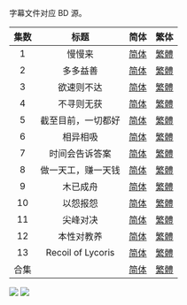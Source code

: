 字幕文件对应 BD 源。


| 集数 |        标题        |                             简体                             |                             繁体                             |
| :--: | :----------------: | :----------------------------------------------------------: | :----------------------------------------------------------: |
|  1   |       慢慢来       | [简体](https://raw.githubusercontent.com/SweetSub/SweetSub/master/Archive/Lycoris%20Recoil%2F%5BSweetSub%5D%20Lycoris%20Recoil%20-%2001.chs.ass) | [繁體](https://raw.githubusercontent.com/SweetSub/SweetSub/master/Archive/Lycoris%20Recoil%2F%5BSweetSub%5D%20Lycoris%20Recoil%20-%2001.cht.ass) |
|  2   |      多多益善      | [简体](https://raw.githubusercontent.com/SweetSub/SweetSub/master/Archive/Lycoris%20Recoil%2F%5BSweetSub%5D%20Lycoris%20Recoil%20-%2002.chs.ass) | [繁體](https://raw.githubusercontent.com/SweetSub/SweetSub/master/Archive/Lycoris%20Recoil%2F%5BSweetSub%5D%20Lycoris%20Recoil%20-%2002.cht.ass) |
|  3   |     欲速则不达     | [简体](https://raw.githubusercontent.com/SweetSub/SweetSub/master/Archive/Lycoris%20Recoil%2F%5BSweetSub%5D%20Lycoris%20Recoil%20-%2003.chs.ass) | [繁體](https://raw.githubusercontent.com/SweetSub/SweetSub/master/Archive/Lycoris%20Recoil%2F%5BSweetSub%5D%20Lycoris%20Recoil%20-%2003.cht.ass) |
|  4   |     不寻则无获     | [简体](https://raw.githubusercontent.com/SweetSub/SweetSub/master/Archive/Lycoris%20Recoil%2F%5BSweetSub%5D%20Lycoris%20Recoil%20-%2004.chs.ass) | [繁體](https://raw.githubusercontent.com/SweetSub/SweetSub/master/Archive/Lycoris%20Recoil%2F%5BSweetSub%5D%20Lycoris%20Recoil%20-%2004.cht.ass) |
|  5   | 截至目前，一切都好 | [简体](https://raw.githubusercontent.com/SweetSub/SweetSub/master/Archive/Lycoris%20Recoil%2F%5BSweetSub%5D%20Lycoris%20Recoil%20-%2005.chs.ass) | [繁體](https://raw.githubusercontent.com/SweetSub/SweetSub/master/Archive/Lycoris%20Recoil%2F%5BSweetSub%5D%20Lycoris%20Recoil%20-%2005.cht.ass) |
|  6   | 相异相吸 | [简体](https://raw.githubusercontent.com/SweetSub/SweetSub/master/Archive/Lycoris%20Recoil%2F%5BSweetSub%5D%20Lycoris%20Recoil%20-%2006.chs.ass) | [繁體](https://raw.githubusercontent.com/SweetSub/SweetSub/master/Archive/Lycoris%20Recoil%2F%5BSweetSub%5D%20Lycoris%20Recoil%20-%2006.cht.ass) |
| 7 | 时间会告诉答案 | [简体](https://raw.githubusercontent.com/SweetSub/SweetSub/master/Archive/Lycoris%20Recoil%2F%5BSweetSub%5D%20Lycoris%20Recoil%20-%2007.chs.ass) | [繁體](https://raw.githubusercontent.com/SweetSub/SweetSub/master/Archive/Lycoris%20Recoil%2F%5BSweetSub%5D%20Lycoris%20Recoil%20-%2007.cht.ass) |
| 8 | 做一天工，赚一天钱 | [简体](https://raw.githubusercontent.com/SweetSub/SweetSub/master/Archive/Lycoris%20Recoil%2F%5BSweetSub%5D%20Lycoris%20Recoil%20-%2008.chs.ass) | [繁體](https://raw.githubusercontent.com/SweetSub/SweetSub/master/Archive/Lycoris%20Recoil%2F%5BSweetSub%5D%20Lycoris%20Recoil%20-%2008.cht.ass) |
| 9 | 木已成舟 | [简体](https://raw.githubusercontent.com/SweetSub/SweetSub/master/Archive/Lycoris%20Recoil%2F%5BSweetSub%5D%20Lycoris%20Recoil%20-%2009.chs.ass) | [繁體](https://raw.githubusercontent.com/SweetSub/SweetSub/master/Archive/Lycoris%20Recoil%2F%5BSweetSub%5D%20Lycoris%20Recoil%20-%2009.cht.ass) |
| 10 | 以怨报怨 | [简体](https://raw.githubusercontent.com/SweetSub/SweetSub/master/Archive/Lycoris%20Recoil%2F%5BSweetSub%5D%20Lycoris%20Recoil%20-%2010.chs.ass) | [繁體](https://raw.githubusercontent.com/SweetSub/SweetSub/master/Archive/Lycoris%20Recoil%2F%5BSweetSub%5D%20Lycoris%20Recoil%20-%2010.cht.ass) |
| 11 | 尖峰对决 | [简体](https://raw.githubusercontent.com/SweetSub/SweetSub/master/Archive/Lycoris%20Recoil%2F%5BSweetSub%5D%20Lycoris%20Recoil%20-%2011.chs.ass) | [繁體](https://raw.githubusercontent.com/SweetSub/SweetSub/master/Archive/Lycoris%20Recoil%2F%5BSweetSub%5D%20Lycoris%20Recoil%20-%2011.cht.ass) |
| 12 | 本性对教养 | [简体](https://raw.githubusercontent.com/SweetSub/SweetSub/master/Archive/Lycoris%20Recoil%2F%5BSweetSub%5D%20Lycoris%20Recoil%20-%2012.chs.ass) | [繁體](https://raw.githubusercontent.com/SweetSub/SweetSub/master/Archive/Lycoris%20Recoil%2F%5BSweetSub%5D%20Lycoris%20Recoil%20-%2012.cht.ass) |
| 13 | Recoil of Lycoris | [简体](https://raw.githubusercontent.com/SweetSub/SweetSub/master/Archive/Lycoris%20Recoil%2F%5BSweetSub%5D%20Lycoris%20Recoil%20-%2013.chs.ass) | [繁體](https://raw.githubusercontent.com/SweetSub/SweetSub/master/Archive/Lycoris%20Recoil%2F%5BSweetSub%5D%20Lycoris%20Recoil%20-%2013.cht.ass) |
| 合集 | | [简体](https://raw.githubusercontent.com/SweetSub/SweetSub/master/Archive/Lycoris%20Recoil%2F%5BSweetSub%5D%20Lycoris%20Recoil.chs.zip) | [繁體](https://raw.githubusercontent.com/SweetSub/SweetSub/master/Archive/Lycoris%20Recoil%2F%5BSweetSub%5D%20Lycoris%20Recoil.cht.zip) |


![](https://p.sda1.dev/6/18d6fe23166e9fac52adfe2ef50758f2/LycorisRecoil02-3.jpg)
![](https://p.sda1.dev/7/5af00c0c965a2a2ffa0414fe2df21844/LycorisRecoil04.png)